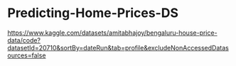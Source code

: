 # Predicting-Home-Prices-DS

https://www.kaggle.com/datasets/amitabhajoy/bengaluru-house-price-data/code?datasetId=20710&sortBy=dateRun&tab=profile&excludeNonAccessedDatasources=false
